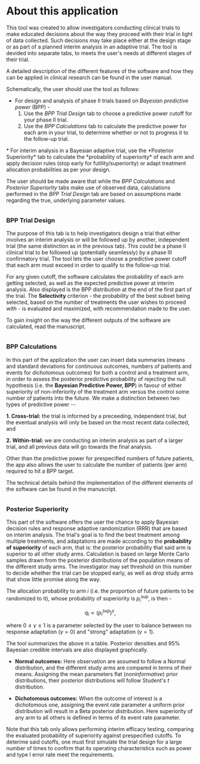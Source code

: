 # **About this application**
This tool was created to allow investigators conducting clinical trials to make educated decisions about the way they proceed with their  trial in light of data collected. Such decisions may take place either at the design stage or as part of a planned interim analysis in an adaptive trial. The tool is devided into separate tabs, to meets the user's needs at different stages of their trial.

A detailed description of the different features of the software and how they can be applied in clinical research can be found in the user manual.

Schematically, the user should use the tool as follows: 
* For design and analysis of phase II trials based on *Bayesian predictive power* (BPP) - 
  1. Use the *BPP Trial Design* tab to choose a predictive power cutoff for your phase II trial.
  2. Use the *BPP Calculations* tab to calculate the predictive power for each arm in your trial, to determine whether or not to progress it to the follow-up trial.
  
</div>
<div style="margin-bottom:10px;">
</div>  
* For interim analysis in a Bayesian adaptive trial, use the *Posterior Superiority* tab to calculate the *probability of superiority* of each arm and apply decision rules (stop early for futility/superiority) or adapt treatment allocation probabilities as per your design.

The user should be made aware that while the *BPP Calculations* and *Posterior Superiority* tabs make use of observed data, calculations performed in the *BPP Trial Design* tab are based on assumptions made regarding the true, underlying parameter values.

</div>
<div style="margin-bottom:35px;">
</div>

### **BPP Trial Design**
The purpose of this tab is to help investigators design a trial that either involves an interim analysis or will be followed up by another, independent trial (the same distinction as in the previous tab). This could be a phase II clinical trial to be followed up (potentially seamlessly) by a phase III confirmatory trial. The tool lets the user choose a predictive power cutoff that each arm must exceed in order to qualify to the follow-up trial.

For any given cutoff, the software calculates the probability of each arm getting selected, as well as the expected predictive power at interim analysis. Also displayed is the BPP distribution at the end of the first part of the trial. The **Selectivity** criterion - the probability of the best subset being selected, based on the number of treatments the user wishes to proceed with - is evaluated and maximized, with recommendation made to the user. 

To gain insight on the way the different outputs of the software are calculated, read the manuscript.

</div>
<div style="margin-bottom:35px;">
</div>


### **BPP Calculations**
In this part of the application the user can insert data summaries (means and standard deviations for continuous outcomes, numbers of patients and events for dichotomous outcomes) for both a control and a treatment arm, in order to assess the posterior predictive probability of rejecting the null hypothesis (i.e. the **Bayesian Predictive Power, BPP**) in favour of either superiority of non-inferiority of the treatment arm versus the control some number of patients into the future. We make a distinction between two types of predictive power --

**1. Cross-trial:** the trial is informed by a preceeding, independent trial, but the eventual analysis will only be based on the most recent data collected, and 

**2. Within-trial:** we are conducting an interim analysis as part of a larger trial, and all previous data will go towards the final analysis.

Other than the predictive power for prespecified numbers of future patients, the app also allows the user to calculate the number of patients (per arm) required to hit a BPP target.


The technical details behind the implementation of the different elements of the software can be found in the manuscript.

</div>
<div style="margin-bottom:35px;">
</div>


### **Posterior Superiority**
This part of the software offers the user the chance to apply Bayesian decision rules and response adaptive randomization (RRR) that are based on interim analysis. The trial's goal is to find the best treatment among multiple treatments, and adaptations are made according to the **probability of superiority** of each arm, that is: the posterior probability that said arm is superior to all other study arms. Calculation is based on large Monte Carlo samples drawn from the posterior distributions of the population means of the different study arms. The investigator may set threshold on this number to decide whether the trial can be stopped early, as well as drop study arms that show little promise along the way. 

The allocation probability to arm $i$ (i.e. the proportion of future patients to be randomized to it), whose probability of superiority is $p^{\text{sup}}_i$, is then - 
```math
q_{i} \propto \left(p^{\text{sup}}_i\right)^{\gamma},
```
where $0\leq\gamma\leq1$ is a parameter selected by the user to balance between no response adaptation ($\gamma = 0$) and "strong" adaptation ($\gamma = 1$). 

The tool summarizes the above in a table. Posterior densities and $95\%$ Bayesian credible intervals are also displayed graphically.

* **Normal outcomes:**
Here observation are assumed to follow a Normal distribution, and the different study arms are compared in terms of their means. Assigning the mean parameters flat (*noninformative*) prior distributions, their posterior distributions will follow Student's $t$ distribution. 

* **Dichotomous outcomes:**
When the outcome of interest is a dichotomous one, assigning the event rate parameter a uniform prior distribution will result in a Beta posterior distribution. Here superiority of any arm to all others is defined in terms of its event rate parameter.


</div>
<div style="margin-bottom:10px;">
</div>  
Note that this tab only allows performing interim efficacy testing, comparing the evaluated probability of superiority against prespecified cutoffs. To deterime said cutoffs, one must first simulate the trial design for a large number of times to confirm that its operating characteristics such as power and type I error rate meet the requirements.
